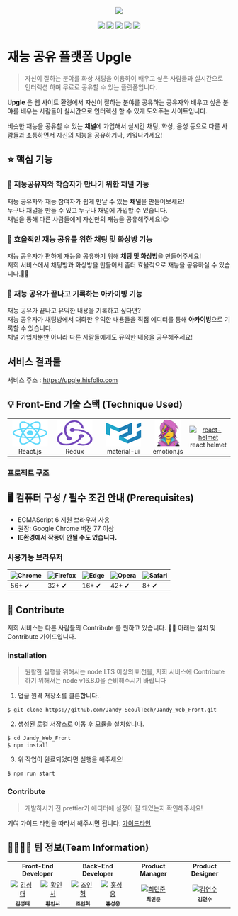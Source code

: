 <p align="center"><img width='300px' src="https://user-images.githubusercontent.com/24623403/138607294-5eed866c-f7f8-4f24-9c0e-3bc6a4765e72.png"></p>
<p align='center'>
  <img src='https://img.shields.io/github/package-json/v/Jandy-SeoulTech/Jandy_Web_Front'>
  <a href="https://github.com/Jandy-SeoulTech/Jandy_Web_Front/issues"><img src='https://img.shields.io/github/issues/Jandy-SeoulTech/Jandy_Web_Front'></a>
 <a href="https://github.com/Jandy-SeoulTech/Jandy_Web_Front/graphs/contributors"><img src='https://img.shields.io/github/contributors/Jandy-SeoulTech/Jandy_Web_Front'></a>
 <a href='https://github.com/Jandy-SeoulTech/Jandy_Web_Front/blob/main/LICENSE'><img src='https://img.shields.io/github/license/Jandy-SeoulTech/Jandy_Web_Front'></a>
 <a href='https://upgle.hisfolio.com'><img src='https://img.shields.io/badge/status-deploy-green'></a>
</p>

# 재능 공유 플랫폼 Upgle

> 자신이 잘하는 분야를 화상 채팅을 이용하여 배우고 싶은 사람들과 실시간으로 인터랙션 하며 무료로 공유할 수 있는 플랫폼입니다.

**Upgle** 은 웹 사이트 환경에서 자신이 잘하는 분야를 공유하는 공유자와 배우고 싶은 분야를 배우는 사람들이 실시간으로 인터렉션 할 수 있게 도와주는 사이트입니다.

비슷한 재능을 공유할 수 있는 **채널**에 가입해서 실시간 채팅, 화상, 음성 등으로 다른 사람들과 소통하면서 자신의 재능을 공유하거나, 키워나가세요!

## ⭐️ 핵심 기능

### 🌈 재능공유자와 학습자가 만나기 위한 채널 기능
재능 공유자와 재능 참여자가 쉽게 만날 수 있는 **채널**을 만들어보세요!    
누구나 채널을 만들 수 있고 누구나 채널에 가입할 수 있습니다.    
채널을 통해 다른 사람들에게 자신만의 재능을 공유해주세요!😊

### 👥  효율적인 재능 공유를 위한 채팅 및 화상방 기능
재능 공유자가 편하게 재능을 공유하기 위해 **채팅 및 화상방**을 만들어주세요!    
저희 서비스에서 채팅방과 화상방을 만들어서 좀더 효율적으로 재능을 공유하실 수 있습니다.👋🏻

### 📝 재능 공유가 끝나고 기록하는 아카이빙 기능
재능 공유가 끝나고 유익한 내용을 기록하고 싶다면?    
재능 공유자가 채팅방에서 대화한 유익한 내용들을 직접 에디터를 통해 **아카이빙**으로 기록할 수 있습니다.    
채널 가입자뿐만 아니라 다른 사람들에게도 유익한 내용을 공유해주세요!

## 서비스 결과물

서비스 주소 : https://upgle.hisfolio.com

## 💡 Front-End 기술 스택 (Technique Used)

<table><tbody>
  <tr align="center" valign="middle">
    <td width="100">
      <a href="https://reactjs.org" target="_blank"> 
        <img src="https://github.com/devicons/devicon/blob/master/icons/react/react-original.svg" alt="react" width="80" height="60"/> 
      </a><br>
  React.js
    </td>
    <td width="100">
      <a href="https://redux.js.org" target="_blank"> 
        <img src="https://github.com/devicons/devicon/blob/master/icons/redux/redux-original.svg" alt="redux" width="80" height="60"/> 
      </a><br>
  Redux
    </td>
    <td width="120">
      <a href="https://material-ui.com" target="_blank"> 
        <img src="https://github.com/devicons/devicon/blob/master/icons/materialui/materialui-original.svg" alt="material-ui" width="80" height="60"/> 
      </a><br>
  material-ui
    </td>
    <td width="60">
      <a href="https://emotion.sh" target="_blank"> 
        <img src="https://raw.githubusercontent.com/emotion-js/emotion/main/emotion.png" alt="emotion" width="60" height="60"/> 
      </a><br>
  emotion.js
    </td>
    <td width="100">
      <a href="https://emotion.sh" target="_blank"> 
        <img src="https://camo.githubusercontent.com/6e55c49a2bb5e69f9ebd86f27ecc890b32edcf09f4a4931d5683934ff3760884/687474703a2f2f7374617469632e6e666c2e636f6d2f7374617469632f636f6e74656e742f7075626c69632f7374617469632f696d672f6c6f676f732f72656163742d68656c6d65742e6a7067" alt="react-helmet" width="100" height="60"/> 
      </a><br>
  react helmet
    </td>
  </tr>
</tbody></table>

### [프로젝트 구조](https://github.com/Jandy-SeoulTech/Jandy_Web_Front/wiki/Upgle%EC%9D%98-%ED%94%84%EB%A1%9C%EC%A0%9D%ED%8A%B8-%EA%B5%AC%EC%A1%B0)

## 🖥 컴퓨터 구성 / 필수 조건 안내 (Prerequisites)

- ECMAScript 6 지원 브라우저 사용
- 권장: Google Chrome 버젼 77 이상
- **IE환경에서 작동이 안될 수도 있습니다.**

### 사용가능 브라우저

| ![Chrome](https://raw.githubusercontent.com/alrra/browser-logos/master/src/chrome/chrome_48x48.png) | ![Firefox](https://raw.githubusercontent.com/alrra/browser-logos/master/src/firefox/firefox_48x48.png) | ![Edge](https://raw.githubusercontent.com/alrra/browser-logos/master/src/edge/edge_48x48.png) | ![Opera](https://raw.githubusercontent.com/alrra/browser-logos/master/src/opera/opera_48x48.png) | ![Safari](https://raw.githubusercontent.com/alrra/browser-logos/master/src/safari/safari_48x48.png) |
| --------------------------------------------------------------------------------------------------- | ------------------------------------------------------------------------------------------------------ | --------------------------------------------------------------------------------------------- | ------------------------------------------------------------------------------------------------ | --------------------------------------------------------------------------------------------------- |
| 56+ ✔                                                                                               | 32+ ✔                                                                                                  | 16+ ✔                                                                                         | 42+ ✔                                                                                            | 8+ ✔                                                                                                |

## 🌟 Contribute
저희 서비스는 다른 사람들의 Contribute 를 원하고 있습니다. 👋🏻 아래는 설치 및 Contribute 가이드입니다.
### installation
> 원활한 실행을 위해서는 node LTS 이상의 버전을, 저희 서비스에 Contribute 하기 위해서는 node v16.8.0을 준비해주시기 바랍니다

1. 업글 원격 저장소를 클론합니다.
```
$ git clone https://github.com/Jandy-SeoulTech/Jandy_Web_Front.git
```
2. 생성된 로컬 저장소로 이동 후 모듈을 설치합니다.
```
$ cd Jandy_Web_Front
$ npm install
```
3. 위 작업이 완료되었다면 실행을 해주세요!
```
$ npm run start
```

### Contribute
> 개발하시기 전 prettier가 에디터에 설정이 잘 돼있는지 확인해주세요!

기여 가이드 라인을 따라서 해주시면 됩니다. [가이드라인](https://github.com/Jandy-SeoulTech/Jandy_Web_Back/blob/dev/CONTRIBUTING.md)

## 👨‍👩‍👧‍👦 팀 정보(Team Information)

<table>
   <tr>
      <td colspan="2" align="center"><strong>Front-End Developer</strong></td>
      <td colspan="2" align="center"><strong>Back-End Developer</strong></td>
      <td colspan="1" align="center"><strong>Product Manager</strong></td>
      <td colspan="1" align="center"><strong>Product Designer</strong></td>

   </tr>
  <tr>
    <td align="center">
    <a href="https://github.com/md2eoseo"><img src="https://avatars.githubusercontent.com/u/8054085?v=4" width="150px;" alt="김성태"/><br /><sub><b>김성태</b></sub></a><br />
    </td>
     <td align="center">
        <a href="https://github.com/sjsjsj1246"><img src="https://avatars.githubusercontent.com/u/24623403?v=4" width="150px" alt="황인서"/><br /><sub><b>황인서</b></sub></a>
     </td>
     <td align="center">
        <a href="https://github.com/InHyeok-J"><img src="https://avatars.githubusercontent.com/u/28949213?v=4" width="150px" alt="조인혁"/><br /><sub><b>조인혁</b></sub></a>
     </td>
     <td align="center">
        <a href="https://github.com/iqeq1945"><img src="https://avatars.githubusercontent.com/u/50164778?v=4" width="150px" alt="홍성웅"/><br /><sub><b>홍성웅</b></sub></a>
     </td>
     <td align="center">
        <a href="https://github.com/KeisLuv5991"><img src="https://avatars.githubusercontent.com/u/38745815?v=4" width="150px" alt="최민준"/><br /><sub><b>최민준</b></sub></a>
     </td>
     <td align="center">
        <a href="https://github.com/ssusukang"><img src="https://avatars.githubusercontent.com/u/80057422?v=4" width="150px" alt="김연수"/><br /><sub><b>김연수</b></sub></a>
     </td>
  <tr>


</table>
